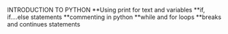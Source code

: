 INTRODUCTION TO PYTHON
**Using print for text and variables
**if, if....else statements
**commenting in python
**while and for loops
**breaks and continues statements